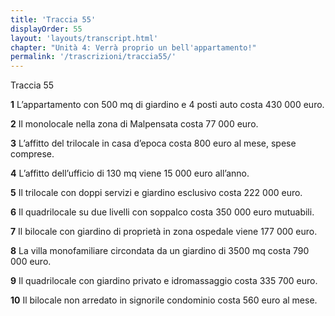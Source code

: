 ```yaml
---
title: 'Traccia 55'
displayOrder: 55
layout: 'layouts/transcript.html'
chapter: "Unità 4: Verrà proprio un bell'appartamento!"
permalink: '/trascrizioni/traccia55/'
---
```


Traccia 55

**1** L’appartamento con 500 mq di giardino e 4 posti auto costa 430 000 euro.

**2** Il monolocale nella zona di Malpensata costa 77 000 euro.

**3** L’affitto del trilocale in casa d’epoca costa 800 euro al mese, spese comprese.

**4** L’affitto dell’ufficio di 130 mq viene 15 000 euro all’anno.

**5** Il trilocale con doppi servizi e giardino esclusivo costa 222 000 euro.

**6** Il quadrilocale su due livelli con soppalco costa 350 000 euro mutuabili.

**7** Il bilocale con giardino di proprietà in zona ospedale viene 177 000 euro.

**8** La villa monofamiliare circondata da un giardino di 3500 mq costa 790 000 euro.

**9** Il quadrilocale con giardino privato e idromassaggio costa 335 700 euro.

**10** Il bilocale non arredato in signorile condominio costa 560 euro al mese.
